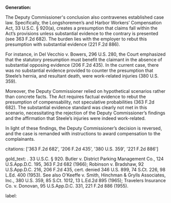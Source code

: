 **Generation:**

The Deputy Commissioner's conclusion also contravenes established case law. Specifically, the Longshoremen’s and Harbor Workers’ Compensation Act, 33 U.S.C. § 920(a), creates a presumption that claims fall within the Act’s provisions unless substantial evidence to the contrary is presented (see 363 F.2d 682). The burden lies with the employer to rebut this presumption with substantial evidence (221 F.2d 886).

For instance, in Del Vecchio v. Bowers, 296 U.S. 280, the Court emphasized that the statutory presumption must benefit the claimant in the absence of substantial opposing evidence (206 F.2d 435). In the current case, there was no substantial evidence provided to counter the presumption that Steele’s hernia, and resultant death, were work-related injuries (380 U.S. 359).

Moreover, the Deputy Commissioner relied on hypothetical scenarios rather than concrete facts. The Act requires factual evidence to rebut the presumption of compensability, not speculative probabilities (363 F.2d 682). The substantial evidence standard was clearly not met in this scenario, necessitating the rejection of the Deputy Commissioner’s findings and the affirmation that Steele’s injuries were indeed work-related.

In light of these findings, the Deputy Commissioner’s decision is reversed, and the case is remanded with instructions to award compensation to the complainants.

citations: ['363 F.2d 682', '206 F.2d 435', '380 U.S. 359', '221 F.2d 886']

gold_text: . 33 U.S.C. § 920. Butler v. District Parking Management Co., 124 U.S.App.D.C. 195, 363 F.2d 682 (1966); Robinson v. Bradshaw, 92 U.S.App.D.C. 216, 206 F.2d 435, cert. denied 346 U.S. 899, 74 S.Ct. 226, 98 L.Ed. 400 (1953). See also O’Keeffe v. Smith, Hinchman & Grylls Associates, Inc., 380 U.S. 359, 85 S.Ct. 1012, 13 L.Ed.2d 895 (1965); Travelers Insurance Co. v. Donovan, 95 U.S.App.D.C. 331, 221 F.2d 886 (1955).

label: 
